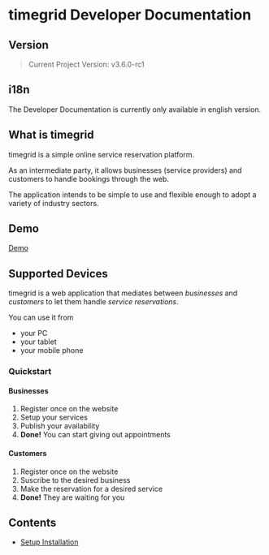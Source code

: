 # timegrid Developer Documentation

## Version

> Current Project Version: v3.6.0-rc1

## i18n

The Developer Documentation is currently only available in english version.

## What is timegrid

timegrid is a simple online service reservation platform.

As an intermediate party, it allows businesses (service providers) and customers to handle bookings through the web.

The application intends to be simple to use and flexible enough to adopt a variety of industry sectors.

## Demo

[Demo](http://demo.timegrid.io/)

## Supported Devices

timegrid is a web application that mediates between *businesses* and *customers* to let them handle *service reservations*.

You can use it from

  - your PC
  - your tablet
  - your mobile phone

### Quickstart

#### Businesses

  1. Register once on the website
  2. Setup your services
  3. Publish your availability
  4. __Done!__ You can start giving out appointments

#### Customers

  1. Register once on the website
  2. Suscribe to the desired business
  3. Make the reservation for a desired service
  4. __Done!__ They are waiting for you

## Contents

  * [Setup Installation](setup-installation)

